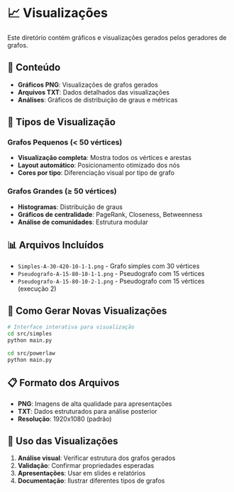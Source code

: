 # 📈 Visualizações

Este diretório contém gráficos e visualizações gerados pelos geradores de grafos.

## 📁 Conteúdo

- **Gráficos PNG**: Visualizações de grafos gerados
- **Arquivos TXT**: Dados detalhados das visualizações
- **Análises**: Gráficos de distribuição de graus e métricas

## 🎨 Tipos de Visualização

### Grafos Pequenos (< 50 vértices)
- **Visualização completa**: Mostra todos os vértices e arestas
- **Layout automático**: Posicionamento otimizado dos nós
- **Cores por tipo**: Diferenciação visual por tipo de grafo

### Grafos Grandes (≥ 50 vértices)
- **Histogramas**: Distribuição de graus
- **Gráficos de centralidade**: PageRank, Closeness, Betweenness
- **Análise de comunidades**: Estrutura modular

## 📊 Arquivos Incluídos

- `Simples-A-30-420-10-1-1.png` - Grafo simples com 30 vértices
- `Pseudografo-A-15-80-10-1-1.png` - Pseudografo com 15 vértices
- `Pseudografo-A-15-80-10-2-1.png` - Pseudografo com 15 vértices (execução 2)

## 🔧 Como Gerar Novas Visualizações

```bash
# Interface interativa para visualização
cd src/simples
python main.py

cd src/powerlaw
python main.py
```

## 📋 Formato dos Arquivos

- **PNG**: Imagens de alta qualidade para apresentações
- **TXT**: Dados estruturados para análise posterior
- **Resolução**: 1920x1080 (padrão)

## 🎯 Uso das Visualizações

1. **Análise visual**: Verificar estrutura dos grafos gerados
2. **Validação**: Confirmar propriedades esperadas
3. **Apresentações**: Usar em slides e relatórios
4. **Documentação**: Ilustrar diferentes tipos de grafos

